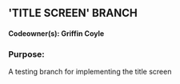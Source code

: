 ## 'TITLE SCREEN' BRANCH

#### Codeowner(s): Griffin Coyle

### Purpose:

A testing branch for implementing the title screen
